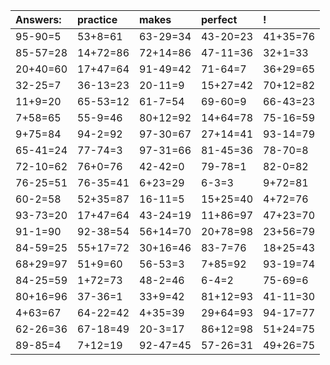 | Answers: | practice | makes | perfect | ! |
| :--- | :--- | :--- | :--- | :--- |
| 95-90=5 | 53+8=61 | 63-29=34 | 43-20=23 | 41+35=76 | 
| 85-57=28 | 14+72=86 | 72+14=86 | 47-11=36 | 32+1=33 | 
| 20+40=60 | 17+47=64 | 91-49=42 | 71-64=7 | 36+29=65 | 
| 32-25=7 | 36-13=23 | 20-11=9 | 15+27=42 | 70+12=82 | 
| 11+9=20 | 65-53=12 | 61-7=54 | 69-60=9 | 66-43=23 | 
| 7+58=65 | 55-9=46 | 80+12=92 | 14+64=78 | 75-16=59 | 
| 9+75=84 | 94-2=92 | 97-30=67 | 27+14=41 | 93-14=79 | 
| 65-41=24 | 77-74=3 | 97-31=66 | 81-45=36 | 78-70=8 | 
| 72-10=62 | 76+0=76 | 42-42=0 | 79-78=1 | 82-0=82 | 
| 76-25=51 | 76-35=41 | 6+23=29 | 6-3=3 | 9+72=81 | 
| 60-2=58 | 52+35=87 | 16-11=5 | 15+25=40 | 4+72=76 | 
| 93-73=20 | 17+47=64 | 43-24=19 | 11+86=97 | 47+23=70 | 
| 91-1=90 | 92-38=54 | 56+14=70 | 20+78=98 | 23+56=79 | 
| 84-59=25 | 55+17=72 | 30+16=46 | 83-7=76 | 18+25=43 | 
| 68+29=97 | 51+9=60 | 56-53=3 | 7+85=92 | 93-19=74 | 
| 84-25=59 | 1+72=73 | 48-2=46 | 6-4=2 | 75-69=6 | 
| 80+16=96 | 37-36=1 | 33+9=42 | 81+12=93 | 41-11=30 | 
| 4+63=67 | 64-22=42 | 4+35=39 | 29+64=93 | 94-17=77 | 
| 62-26=36 | 67-18=49 | 20-3=17 | 86+12=98 | 51+24=75 | 
| 89-85=4 | 7+12=19 | 92-47=45 | 57-26=31 | 49+26=75 | 
